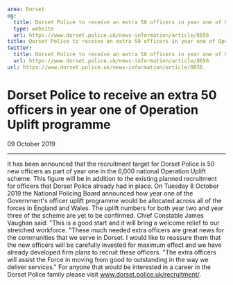 ```yaml
area: Dorset
og:
  title: Dorset Police to receive an extra 50 officers in year one of Operation Uplift programme
  type: website
  url: https://www.dorset.police.uk/news-information/article/8656
title: Dorset Police to receive an extra 50 officers in year one of Operation Uplift programme |
twitter:
  title: Dorset Police to receive an extra 50 officers in year one of Operation Uplift programme
  url: https://www.dorset.police.uk/news-information/article/8656
url: https://www.dorset.police.uk/news-information/article/8656
```

# Dorset Police to receive an extra 50 officers in year one of Operation Uplift programme

09 October 2019

* * *

It has been announced that the recruitment target for Dorset Police is 50 new officers as part of year one in the 6,000 national Operation Uplift scheme. This figure will be in addition to the existing planned recruitment for officers that Dorset Police already had in place. On Tuesday 8 October 2019 the National Policing Board announced how year one of the Government's officer uplift programme would be allocated across all of the forces in England and Wales. The uplift numbers for both year two and year three of the scheme are yet to be confirmed. Chief Constable James Vaughan said: "This is a good start and it will bring a welcome relief to our stretched workforce. "These much needed extra officers are great news for the communities that we serve in Dorset. I would like to reassure them that the new officers will be carefully invested for maximum effect and we have already developed firm plans to recruit these officers. "The extra officers will assist the Force in moving from good to outstanding in the way we deliver services." For anyone that would be interested in a career in the Dorset Police family please visit www.dorset.police.uk/recruitment/.
